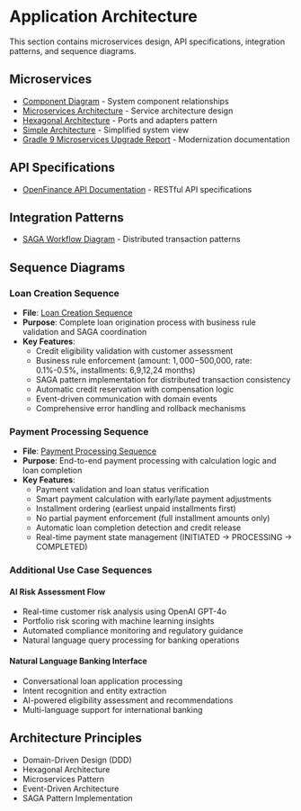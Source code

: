# Application Architecture

This section contains microservices design, API specifications, integration patterns, and sequence diagrams.

## Microservices
- [Component Diagram](microservices/component-diagram.puml) - System component relationships
- [Microservices Architecture](microservices/microservices-architecture-diagram.puml) - Service architecture design
- [Hexagonal Architecture](microservices/hexagonal-architecture.puml) - Ports and adapters pattern
- [Simple Architecture](microservices/simple-architecture.puml) - Simplified system view
- [Gradle 9 Microservices Upgrade Report](microservices/GRADLE_9_MICROSERVICES_UPGRADE_REPORT.md) - Modernization documentation

## API Specifications
- [OpenFinance API Documentation](api-specifications/OPENFINANCE_API_DOCUMENTATION.md) - RESTful API specifications

## Integration Patterns
- [SAGA Workflow Diagram](integration-patterns/saga-workflow-diagram.puml) - Distributed transaction patterns

## Sequence Diagrams

### Loan Creation Sequence
- **File**: [Loan Creation Sequence](sequence-diagrams/loan-creation-sequence.puml)
- **Purpose**: Complete loan origination process with business rule validation and SAGA coordination
- **Key Features**:
  - Credit eligibility validation with customer assessment
  - Business rule enforcement (amount: $1,000-$500,000, rate: 0.1%-0.5%, installments: 6,9,12,24 months)
  - SAGA pattern implementation for distributed transaction consistency
  - Automatic credit reservation with compensation logic
  - Event-driven communication with domain events
  - Comprehensive error handling and rollback mechanisms

### Payment Processing Sequence
- **File**: [Payment Processing Sequence](sequence-diagrams/payment-processing-sequence.puml)
- **Purpose**: End-to-end payment processing with calculation logic and loan completion
- **Key Features**:
  - Payment validation and loan status verification
  - Smart payment calculation with early/late payment adjustments
  - Installment ordering (earliest unpaid installments first)
  - No partial payment enforcement (full installment amounts only)
  - Automatic loan completion detection and credit release
  - Real-time payment state management (INITIATED → PROCESSING → COMPLETED)

### Additional Use Case Sequences

#### AI Risk Assessment Flow
- Real-time customer risk analysis using OpenAI GPT-4o
- Portfolio risk scoring with machine learning insights
- Automated compliance monitoring and regulatory guidance
- Natural language query processing for banking operations

#### Natural Language Banking Interface
- Conversational loan application processing
- Intent recognition and entity extraction
- AI-powered eligibility assessment and recommendations
- Multi-language support for international banking

## Architecture Principles
- Domain-Driven Design (DDD)
- Hexagonal Architecture
- Microservices Pattern
- Event-Driven Architecture
- SAGA Pattern Implementation